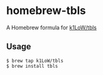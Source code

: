 # homebrew-tbls

A Homebrew formula for [k1LoW/tbls](https://github.com/k1LoW/tbls)

## Usage

```console
$ brew tap k1LoW/tbls
$ brew install tbls
```
